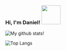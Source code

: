 ### Hi, I'm Daniel! <img src="https://raw.githubusercontent.com/MartinHeinz/MartinHeinz/master/wave.gif" width="60px">

![My github stats!](https://github-readme-stats.vercel.app/api?username=dmattox10&show_icons=true&theme=react&show_icons=true&count_private=true)

![Top Langs](https://github-readme-stats.vercel.app/api/top-langs/?username=dmattox10&layout=compact&langs_count=4&theme=react)

<link rel="stylesheet" href="https://cdnjs.cloudflare.com/ajax/libs/font-awesome/5.15.1/css/all.min.css">

<a href="https://www.linkedin.com/in/dmattox10/"><i class="fab fa-4x fa-linkedin" style="color:#31708E;"></i></a>&nbsp;&nbsp;&nbsp;&nbsp;&nbsp;&nbsp;<a href="https://github.com/dmattox10"><i class="fab fa-4x fa-github" style="color:#5085A5;"></i></a>&nbsp;&nbsp;&nbsp;&nbsp;&nbsp;&nbsp;<a href="https://twitter.com/dmattox10"><i class="fab fa-4x fa-twitter" style="color:#8FC1E3;"></i></a>&nbsp;&nbsp;&nbsp;&nbsp;&nbsp;&nbsp;<a href="https://danielmattox.com"><i class="fa fa-4x fa-house-user" style="color:#0677A1;"></i></a>
